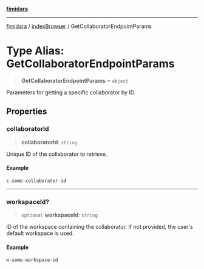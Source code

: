 [**fimidara**](../../README.md)

***

[fimidara](../../modules.md) / [indexBrowser](../README.md) / GetCollaboratorEndpointParams

# Type Alias: GetCollaboratorEndpointParams

> **GetCollaboratorEndpointParams** = `object`

Parameters for getting a specific collaborator by ID.

## Properties

### collaboratorId

> **collaboratorId**: `string`

Unique ID of the collaborator to retrieve.

#### Example

```
c-some-collaborator-id
```

***

### workspaceId?

> `optional` **workspaceId**: `string`

ID of the workspace containing the collaborator. If not provided, the user's default workspace is used.

#### Example

```
w-some-workspace-id
```
